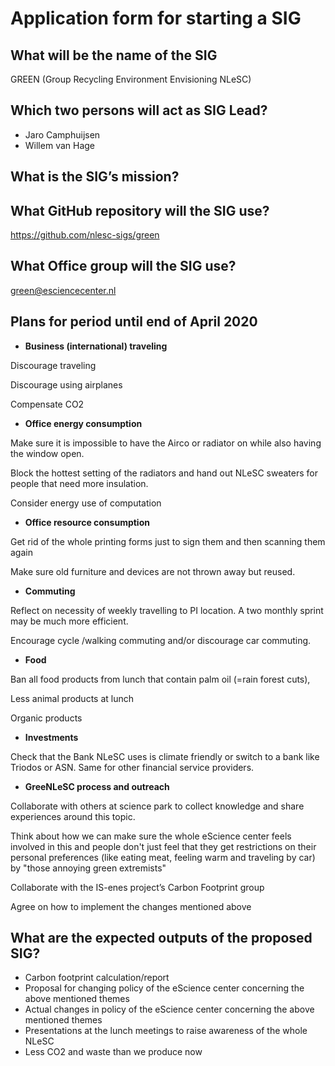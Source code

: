 # Application form for starting a SIG


## What will be the name of the SIG
GREEN (Group Recycling Environment Envisioning NLeSC) 

## Which two persons will act as SIG Lead?
- Jaro Camphuijsen
- Willem van Hage

## What is the SIG’s mission?

## What GitHub repository will the SIG use?
https://github.com/nlesc-sigs/green

## What Office group will the SIG use?
green@esciencecenter.nl

## Plans for period until end of April 2020
- **Business (international) traveling** 

Discourage traveling

Discourage using airplanes 

Compensate CO2 

 

- **Office energy consumption**

Make sure it is impossible to have the Airco or radiator on while also having the window open. 

Block the hottest setting of the radiators and hand out NLeSC sweaters for people that need more insulation. 

Consider energy use of computation

 

- **Office resource consumption**

Get rid of the whole printing forms just to sign them and then scanning them again 

Make sure old furniture and devices are not thrown away but reused.  

 

- **Commuting** 

Reflect on necessity of weekly travelling to PI location. A two monthly sprint may be much more efficient. 

Encourage cycle /walking commuting and/or discourage car commuting. 

  

- **Food**

Ban all food products from lunch that contain palm oil (=rain forest cuts),  

Less animal products at lunch 

Organic products 

 

 - **Investments**

Check that the Bank NLeSC uses is climate friendly or switch to a bank like Triodos or ASN. Same for other financial service providers. 


- **GreeNLeSC process and outreach**

Collaborate with others at science park to collect knowledge and share experiences around this topic. 

Think about how we can make sure the whole eScience center feels involved in this and people don't just feel that they get restrictions on their personal preferences (like eating meat, feeling warm and traveling by car) by "those annoying green extremists" 

Collaborate with the IS-enes project’s Carbon Footprint group 

Agree on how to implement the changes mentioned above 


## What are the expected outputs of the proposed SIG?
- Carbon footprint calculation/report
- Proposal for changing policy of the eScience center concerning the above mentioned themes
- Actual changes in policy of the eScience center concerning the above mentioned themes
- Presentations at the lunch meetings to raise awareness of the whole NLeSC
- Less CO2 and waste than we produce now
